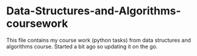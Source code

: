# Data-Structures-and-Algorithms-coursework

This file contains my course work (python tasks) from data structures and algorithms course. Started a bit ago so updating it on the go. 
